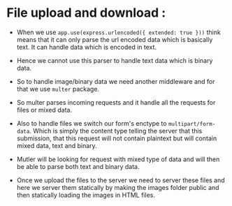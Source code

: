 # File upload and download : 

* When we use `app.use(express.urlencoded({ extended: true }))` think means that it can only parse the url encoded data which is basically text. It can handle data which is encoded in text. 

* Hence we cannot use this parser to handle text data which is binary data.

* So to handle image/binary data we need another middleware and for that we use `multer` package. 

* So multer parses incoming requests and it handle all the requests for files or mixed data.

* Also to handle files we switch our form's enctype to `multipart/form-data`. Which is simply the content type telling the server that this submission, that this request will not contain plaintext but will contain mixed data, text and binary.

* Mutler will be looking for request with mixed type of data and will then be able to parse both text and binary data.

* Once we upload the files to the server we need to server these files and here we server them statically by making the images folder public and then statically loading the images in HTML files.